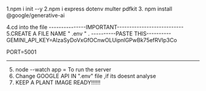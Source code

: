 1.npm i init --y
2.npm i express dotenv multer pdfkit
3. npm install @google/generative-ai

4.cd into the file
---------------IMPORTANT---------------------------
5.CREATE A FILE NAME " .env " . 
   ----------PASTE THIS----------
   GEMINI_API_KEY=AIzaSyDoVxGfOCnwOLUipnlGPwBk75efRVIp3Co

PORT=5001

-----------------------------------------------------
5. node --watch app = To run the server
6. Change GOOGLE API  IN ".env" file ,if its doesnt analyse
7. KEEP  A PLANT IMAGE  READY!!!!!!

